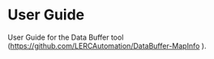User Guide
==========

User Guide for the Data Buffer tool (<https://github.com/LERCAutomation/DataBuffer-MapInfo>
).
